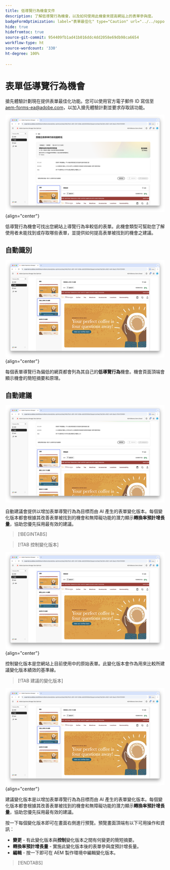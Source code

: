 ```yaml
---
title: 低導覽行為機會文件
description: 了解低導覽行為機會，以及如何使用此機會來提高網站上的表單參與度。
badgeFormOptimization: label="表單最佳化" type="Caution" url="../../opportunity-types/form-optimization.md" tooltip="表單最佳化"
hide: true
hidefromtoc: true
source-git-commit: 954409fb1ad41b016ddc4dd2058e69db98ca6654
workflow-type: ht
source-wordcount: '330'
ht-degree: 100%

---
```



# 表單低導覽行為機會

<span class="preview">搶先體驗計劃現在提供表單最佳化功能。您可以使用官方電子郵件 ID 寫信至 aem-forms-ea@adobe.com，以加入搶先體驗計劃並要求存取該功能。</span>

![低導覽行為機會](./assets/low-navigation/hero.png){align="center"}

低導覽行為機會可找出您網站上導覽行為率較低的表單。此機會類型可幫助您了解使用者未能找到或存取哪些表單，並提供如何提高表單被找到的機會之建議。

## 自動識別

![自動識別低導覽行為](./assets/low-navigation/auto-identify.png){align="center"}

每個表單導覽行為偏低的網頁都會列為其自己的&#x200B;**低導覽行為**&#x200B;機會。機會頁面頂端會顯示機會的簡短摘要和原理。

## 自動建議

![自動建議低導覽行為](./assets/low-navigation/auto-suggest.png)

自動建議會提供以增加表單導覽行為為目標而由 AI 產生的表單變化版本。每個變化版本都會根據其改善表單被找到的機會和無障礙功能的潛力顯示&#x200B;**轉換率預計增長量**，協助您優先採用最有效的建議。

>[!BEGINTABS]

>[!TAB 控制變化版本]

![控制變化版本](./assets/low-navigation/control-variation.png){align="center"}

控制變化版本是您網站上目前使用中的原始表單。此變化版本會作為用來比較所建議變化版本績效的基準線。

>[!TAB 建議的變化版本]

![建議的變化版本](./assets/low-navigation/suggested-variations.png){align="center"}

建議變化版本是以增加表單導覽行為為目標而由 AI 產生的表單變化版本。每個變化版本都會根據其改善表單被找到的機會和無障礙功能的潛力顯示&#x200B;**轉換率預計增長量**，協助您優先採用最有效的建議。

按一下每個變化版本即可在畫面右側進行預覽。預覽畫面頂端有以下可用操作和資訊：

* **變更** - 有此變化版本與&#x200B;**控制**&#x200B;變化版本之間有何變更的簡短摘要。
* **轉換率預計增長量** - 實施此變化版本後的表單參與度預計增長量。
* **編輯** - 按一下即可在 AEM 製作環境中編輯變化版本。

>[!ENDTABS]

<!-- 

## Auto-optimize

[!BADGE Ultimate]{type=Positive tooltip="Ultimate"}

![Auto-optimize low navigation](./assets/low-views/auto-optimize.png){align="center"}

Sites Optimizer Ultimate adds the ability to deploy auto-optimization for the issues found by the low navigation opportunity.

>[!BEGINTABS]

>[!TAB Test multiple]


>[!TAB Publish selected]

{{auto-optimize-deploy-optimization-slack}}

>[!TAB Request approval]

{{auto-optimize-request-approval}}

>[!ENDTABS]

-->
